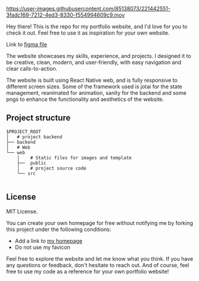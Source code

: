 
https://user-images.githubusercontent.com/85138073/221442551-3fadc169-7212-4ed3-8330-f554994609c9.mov


Hey there! This is the repo for my portfolio website, and I'd love for you to check it out. Feel free to use it as inspiration for your own website.

Link to [figma file](https://www.figma.com/file/oGrCrV0RZT97JEa8OBjXE2/Portfolio?node-id=0%3A1&t=RNf1M4dMNJrIidHL-1)

The website showcases my skills, experience, and projects. I designed it to be creative, clean, modern, and user-friendly, with easy navigation and clear calls-to-action.

The website is built using React Native web, and is fully responsive to different screen sizes. Some of the framework used is jotai for the state management, reanimated for animation, sanity for the backend and some pngs to enhance the functionality and aesthetics of the website.

## Project structure

```
$PROJECT_ROOT
│   # project backend
├── backend
│   # Web 
└── web
    │    # Static files for images and template
    ├──  public
    │    # project source code
    └── src
  
```

## License

MIT License.

You can create your own homepage for free without notifying me by forking this project under the following conditions:

- Add a link to [my homepage](https://psalishol.dev)
- Do not use my favicon



Feel free to explore the website and let me know what you think. If you have any questions or feedback, don't hesitate to reach out. And of course, feel free to use my code as a reference for your own portfolio website!

